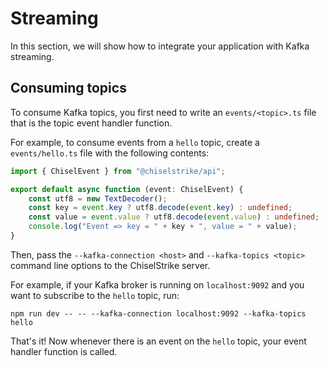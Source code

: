 # Streaming

In this section, we will show how to integrate your application with Kafka streaming.

## Consuming topics

To consume Kafka topics, you first need to write an `events/<topic>.ts` file that is the topic event handler function.

For example, to consume events from a `hello` topic, create a `events/hello.ts` file with the following contents:

```typescript title="my-backend/events/hello.ts"
import { ChiselEvent } from "@chiselstrike/api";

export default async function (event: ChiselEvent) {
    const utf8 = new TextDecoder();
    const key = event.key ? utf8.decode(event.key) : undefined;
    const value = event.value ? utf8.decode(event.value) : undefined;
    console.log("Event => key = " + key + ", value = " + value);
}
```

Then, pass the `--kafka-connection <host>` and `--kafka-topics <topic>` command line options to the ChiselStrike server.

For example, if your Kafka broker is running on `localhost:9092` and you want to subscribe to the `hello` topic, run:

```
npm run dev -- -- --kafka-connection localhost:9092 --kafka-topics hello
```

That's it! Now whenever there is an event on the `hello` topic, your event handler function is called.
